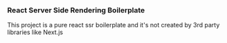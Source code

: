 ### React Server Side Rendering Boilerplate
This project is a pure react ssr boilerplate and it's not created by 3rd party libraries like Next.js